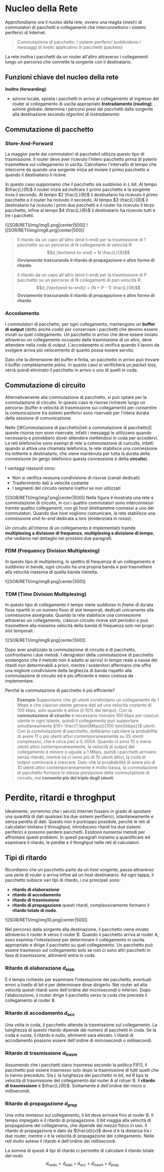# Nucleo della Rete
Approfondiamo ora il nucleo della rete, ovvero una maglia (mesh) di commutatori di pacchetti e collegamenti che interconnettono i sistemi periferici di Internet. 

> Commutazione di pacchetto: I sistemi periferici suddividono i messaggi di livello applicativo in pacchetti (packets)

La rete inoltra i pacchetti da un router all'altro attraverso i collegamenti lungo un percorso che connette la sorgente con il destinatario.
## Funzioni chiave del nucleo della rete
**Inoltro (forwarding)**:
- azione locale, sposta i pacchetti in arrivo al collegamento di ingresso del router al collegamento di uscita appropriato
**Instradamento (routing)**:
. azione globale: determina i percorsi presi dai pacchetti dalla sorgente alla destinazione secondo *algoritmi di instradamento*
## Commutazione di pacchetto 
### Store-And-Forward
La maggior parte dei commutatori di pacchetot utilizza questo tipo di trasmissione.
Il router deve aver ricevuto l'intero pacchetto prima di poterlo trasmettere sul collegamento in uscita. 
Calcoliamo l'intervallo di tempo che intercorre da quando una sorgente inizia ad inviare  il primo pacchetto a quando il destinatario li riceve. 

In questo caso supponiamo che il pacchetto sia suddiviso in $L$ bit. Al tempo $\frac{L}{R}$ il router inizia ad inoltrare il primo pacchetto e la sorgente invia il secondo. Al tempo $2 \frac{L}{R}$ il destinatario ha ricevuto il primo pacchetto e il router ha ricevuto il secondo. Al tempo $3 \frac{L}{R}$ il destinatario ha ricevuto i primi due pacchetti e il router ha ricevuto il terzo pacchetto, infine al tempo $4 \frac{L}{R}$ il destinatario ha ricevuto tutti e tre i pacchetti.

![[SOR/RETI/img/img5.png|center|500]]
![[SOR/RETI/img/img6.png|center|500]]

>Il ritardo da un capo all'altro (end-t-end) per la trasmissione di 1 pacchetto su un percorso di N collegamenti di velocità R: $$d_\text{end-to-end} = N \frac{L}{R}$$
**Ovviamente trascurando il ritardo di propagazione e altre forme di ritardo**

>Il ritardo da un capo all'altro (end-t-end) per la trasmissione di P pacchetto su un percorso di N collegamenti di pari velocità R: $$d_{\text{end-to-end}} = (N + P - 1) \frac{L}{R}$$
**Ovviamente trascurando il ritardo di propagazione e altre forme di ritardo**

### Accodamento
I commutatori di pacchetto, per ogni collegamento, mantengono un **buffer di output** (detto anche *coda*) per conservare i pacchetti che devono essere inviati su quel collegamento. Un pacchetto in arrivo che deve essere inviato attraverso un collegamento occupato dalla trasmissione di un altro, deve attendere nella coda di output.
L'accodamento si verifica quando il lavoro da svolgere arriva più velocemente di quanto possa essere servito.

Dato che la dimensione del buffer è finita, un pacchetto in arrivo può trovare il buffer completamente pieno. In questo caso si verificherà un *packet loss*, verrà quindi eliminato il pacchetto in arrivo o uno di quelli in coda.
## Commutazione di circuito
Alternativamente alla commutazione di pacchetto, si può optare per la commutazione di circuito. 
In questo caso le risorse richieste lungo un percorso (buffer e velocità di trasmissione sui collegamenti) per consentire la comunicazione tra sistemi periferici sono riservate per l'intera durata della sessione di comunicazione.

Nelle [[#Commutazione di pacchetto|reti a commutazione di pacchetto]] queste risorse non sono riservate, infatti i messaggi le utilizzano quando necessario e potrebbero dover attendere mettendosi in coda per accedervi. 
Le reti telefoniche sono esempi di rete a commutazione di curcuito, infatti quando si attiva una chiamata telefonica, la rete stabilisce una connessione tra mittente e destinatario, che viene mantenuta per tutta la durata della connesisone (in gergo telefonico questa connessione è detta **circuito**). 

I vantaggi riassunti sono:
- Non si verifica nessuna condivisione di risorse (canali dedicati)
- Trasferimento dati a velocità costante 
- I segmenti del circuito restano inattivi se non utilizzati

![[SOR/RETI/img/img7.png|center|500]]
Nella figura è mostrata una rete a commutazione di circuito, in cui i quattro commutatori sono interconnessi tramite quattro collegamenti, con gli host direttametne connessi a uno dei commutatori. Quando due host vogliono comunicare, la rete stabilisce una connessione *end-to-end* dedicata a loro (evidenziata in rosso). 

Un circuito all'interno di un collegamento è implementato tramite **multiplexing a divisione di frequenza**, **multiplexing a divisione di tempo**, che vediamo nel dettaglio nei prossimi due paragrafi.
### FDM (Frequency Division Multiplexing)
In questo tipo di multiplexing, lo spettro di frequenza di un collegamento è  suddiviso in bande, ogni circuito ha una propria banda e può trasmettere alla velocità massima di quella banda ristretta.

![[SOR/RETI/img/img8.png|center|500]]

### TDM (Time Division Multiplexing)
In questo tipo di collegamento il tempo viene suddiviso in *frame* di durata fissa ripartiti in un numero fisso di slot temporali, dedicati unicamente alla connessione assegnata. Quando la rete stabilisce una connessione attraverso un collegamento, ciascun circuito riceve slot periodici e può trasmettere alla massima velocità della banda di frequenza solo nei propri slot temporali.

![[SOR/RETI/img/img9.png|center|500]]


Dopo aver analizzato la commutazione di circuito e di pacchetto, confrontiamo i due metodi.
I denigratori della commutazione di pacchetto sostengono che il metodo non è adatto ai servizi in tempo reale a causa dei ritardi non determinabili a priori, mentre i sostenitori affermano che offre una migliore condivisione della larghezza di banda rispetto alla commutazione di circuito ed è più efficiente e meno costosa da implementare.

Perché la commutazione di pacchetto è più efficiente? 
>**Esempio**
>Supponiamo che gli utenti condividano un collegamento da 1 Mbps e che ciascun utente genera dati ad una velocità costante di 100 kbps, solo quando è attivo (il 10% del tempo).
>Con la **commutazione di cirucito** è necessario risevare 100 kbps per ciascun utente in ogni istante, quindi il collegamento può supportare simultaneamente $10= \frac{1 \text{Mbps}}{100 \text{kbps}}$ utenti. Con la commutazione di pacchetto, dobbiamo calcolare la probabilità di avere 11 o più utenti attivi contemporaneamente su 35 utenti complessivi, che è circa pari a $0,0004$. Quando ci sono 10 o meno utenti attivi contemporaneamente, la velocità di output del collegamento è minore o uguale a 1 Mbps, quindi i pacchetti arrivano senza ritardo, mentre se ci sono più di 10 utenti attivi, la coda di output comincerà a crescere. Dato che la proababilità di avere più di 10 utenti attivi contemporaneamente è molto bassa, la commutazione di pacchetto fornisce le stesse prestazioni della commutazione di circuito, ma **consente più del triplo degli utenti**.

# Perdite, ritardi e throghput
Idealmente, vorremmo che i servizi Internet fossero in grado di spostare una quantità di dati qualsiasi tra due sistemi perifierici, istantaneamente e senza perdita di dati. Questo non è purtroppo possibile, perché le reti di calcolatori limitano il throughput, introducono ritardi tra due sistemi periferici e possono perdere pacchetti. Esistono numerosi metodi per affrontare questi problemi. In questi paragrafi iniziamo a quantificare ed esaminare il ritardo, le perdite e il throghput nelle reti di calcolatori.

## Tipi di ritardo
Ricordiamo che un pacchetto parte da un host sorgente, passa attraverso una serie di router e arriva infine ad un host destinatario. Ad ogni tappa, il pacchetto subisce vari tipi di ritardo, i cui principali sono: 
- **ritardo di elaborazione**
- **ritardo di accodamento**
- **ritardo di trasmissione** 
- **ritardo di propagazione**
questi ritardi, complessivamente formano il **ritardo totale di nodo**.

![[SOR/RETI/img/img10.png|center|500]]

Nel percorso dalla sorgente alla destinazione, il pacchetto viene inviato attraverso il router A verso il router B. Quando il pacchetto arriva al router A, esso esamina l'intestazione per determinare il collegamento in uscita appropriato e dirige il pacchetto su quel collegamento. Un pacchetto può essere trasmesso sul collegamento solo se non ci sono altri pacchetti in fase di trasmissione, altrimenti entra in coda.

### Ritardo di elaborazione $d_\text{elab}$
È il tempo richiesto per esaminare l'intestazione del pacchetto, eventuali errori a livello di bit e per determinare dove dirigerlo. Nei router ad alta velocità questi ritardi sono dell'ordine dei microsecondi o inferiori. Dopo l'elaborazione, il router dirige il pacchetto verso la coda che precede il collegamento al router B.
### Ritardo di accodamento $d_\text{acc}$
Una volta in coda, il pacchetto attende la trasmissione sul collegamento. La luinghezza di questo ritardo dipende dal numero di pacchetti in coda. Se la coda è vuota, il ritardo è nullo, altrimenti sarà elevato. I ritardi di accodamento possono essere dell'ordine di mircosecondi o millisecondi.
### Ritardo di trasmissione $d_\text{trasm}$
Assumendo che i pacchetti siano trasmessi secondo la politica FIFO, il pacchetto può essere trasmesso solo dopo la trasmissione di tutti quelli che lo hanno preceduto. Sia $L$ la lunghezza del pacchetto in bit, ed $R$ bps la velocità di trasmissione del collegamento dal router A al rotuer B. Il **ritardo di trasmissione** è $\frac{L}{R}$. Solitamente è dell'ordine dei micro o millisecondi.
### Ritardo di propagazione $d_\text{prop}$
Una volta immesso sul collegamento, il bit deve arrivare fino al router B. Il tempo impiegato è il ritardo di propagazione. Il bit viaggia alla velocità di propagazione del collegameno, che dipende dal mezzo fisico in uso. Il ritardo di propagazione è dato da $\frac{d}{v}$ dove $d$ è la distanza tra i due router, mentre $v$ è la velocità di propagazione del collegamento. Nelle reti molto estese il ritardo è dell'ordine dei millisecondi. 

La somma di questi 4 tipi di ritardo ci permette di calcolare il ritardo totale del nodo $$d_\text{nodo}=d_\text{elab}+d_\text{acc}+d_\text{trasm}+d_\text{prop}$$
